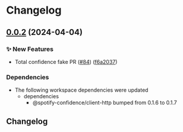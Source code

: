 # Changelog

## [0.0.2](https://github.com/spotify/confidence-openfeature-provider-js/compare/sdk-v0.0.1...sdk-v0.0.2) (2024-04-04)


### ✨ New Features

* Total confidence fake PR ([#84](https://github.com/spotify/confidence-openfeature-provider-js/issues/84)) ([f6a2037](https://github.com/spotify/confidence-openfeature-provider-js/commit/f6a203794e9bc9b717c94c7b9ee5a872faa91649))


### Dependencies

* The following workspace dependencies were updated
  * dependencies
    * @spotify-confidence/client-http bumped from 0.1.6 to 0.1.7

## Changelog
